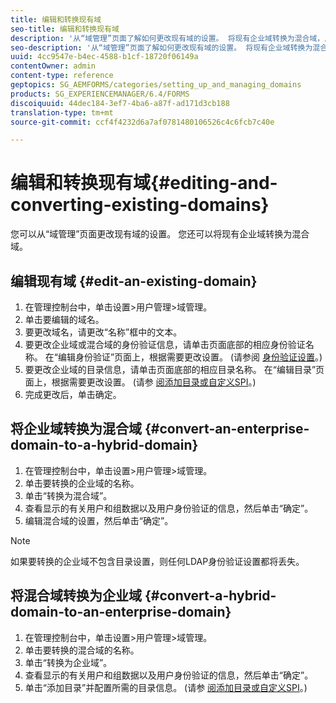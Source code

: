 ```yaml
---
title: 编辑和转换现有域
seo-title: 编辑和转换现有域
description: '从“域管理”页面了解如何更改现有域的设置。 将现有企业域转换为混合域，反之亦然。 '
seo-description: '从“域管理”页面了解如何更改现有域的设置。 将现有企业域转换为混合域，反之亦然。 '
uuid: 4cc9547e-b4ec-4588-b1cf-18720f06149a
contentOwner: admin
content-type: reference
geptopics: SG_AEMFORMS/categories/setting_up_and_managing_domains
products: SG_EXPERIENCEMANAGER/6.4/FORMS
discoiquuid: 44dec184-3ef7-4ba6-a87f-ad171d3cb188
translation-type: tm+mt
source-git-commit: ccf4f4232d6a7af0781480106526c4c6fcb7c40e

---
```



# 编辑和转换现有域{#editing-and-converting-existing-domains}

您可以从“域管理”页面更改现有域的设置。 您还可以将现有企业域转换为混合域。

## 编辑现有域 {#edit-an-existing-domain}

1. 在管理控制台中，单击设置>用户管理>域管理。
1. 单击要编辑的域名。
1. 要更改域名，请更改“名称”框中的文本。
1. 要更改企业域或混合域的身份验证信息，请单击页面底部的相应身份验证名称。 在“编辑身份验证”页面上，根据需要更改设置。 (请参阅 [身份验证设置](/help/forms/using/admin-help/configuring-authentication-providers.md#authentication-settings)。)
1. 要更改企业域的目录信息，请单击页面底部的相应目录名称。 在“编辑目录”页面上，根据需要更改设置。 (请参 [阅添加目录或自定义SPI](/help/forms/using/admin-help/configuring-directories.md#adding-directories-or-custom-spis)。)
1. 完成更改后，单击确定。

## 将企业域转换为混合域 {#convert-an-enterprise-domain-to-a-hybrid-domain}

1. 在管理控制台中，单击设置>用户管理>域管理。
1. 单击要转换的企业域的名称。
1. 单击“转换为混合域”。
1. 查看显示的有关用户和组数据以及用户身份验证的信息，然后单击“确定”。
1. 编辑混合域的设置，然后单击“确定”。

>[!NOTE]
>
>如果要转换的企业域不包含目录设置，则任何LDAP身份验证设置都将丢失。

## 将混合域转换为企业域 {#convert-a-hybrid-domain-to-an-enterprise-domain}

1. 在管理控制台中，单击设置>用户管理>域管理。
1. 单击要转换的混合域的名称。
1. 单击“转换为企业域”。
1. 查看显示的有关用户和组数据以及用户身份验证的信息，然后单击“确定”。
1. 单击“添加目录”并配置所需的目录信息。 (请参 [阅添加目录或自定义SPI](/help/forms/using/admin-help/configuring-directories.md#adding-directories-or-custom-spis)。)

